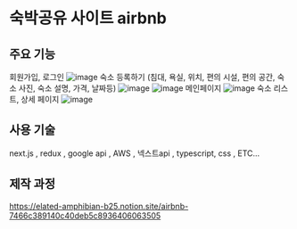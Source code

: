 # 숙박공유 사이트 airbnb

## 주요 기능
회원가입, 로그인
![image](https://github.com/hurhyeon/final_project/assets/90999300/7e0a6168-e922-42fd-8593-567b08b4b003)
숙소 등록하기 (침대, 욕실, 위치, 편의 시설, 편의 공간, 숙소 사진, 숙소 설명, 가격, 날짜등)
![image](https://github.com/hurhyeon/final_project/assets/90999300/a8212b67-33ef-4d36-8c24-2104fbda8627)
![image](https://github.com/hurhyeon/final_project/assets/90999300/62252490-34a0-4338-b051-c67227a1a353)
메인페이지
![image](https://github.com/hurhyeon/final_project/assets/90999300/f3605c1c-4988-43f5-851e-5b8ea3a28463)
숙소 리스트, 상세 페이지
![image](https://github.com/hurhyeon/final_project/assets/90999300/3884cb49-8541-4eef-a85b-41d59ac7b3df)


## 사용 기술
next.js , redux , google api , AWS , 넥스트api , typescript, css , ETC...

## 제작 과정
https://elated-amphibian-b25.notion.site/airbnb-7466c389140c40deb5c8936406063505
